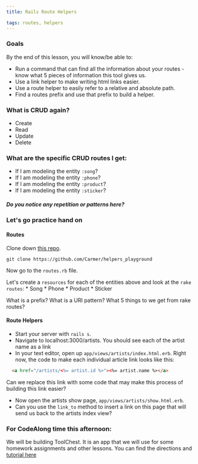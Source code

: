 ```yaml
---
title: Rails Route Helpers

tags: routes, helpers
---
```



### Goals

By the end of this lesson, you will know/be able to:

  * Run a command that can find all the information about your routes - know what 5 pieces of information this tool gives us.
  * Use a link helper to make writing html links easier.
  * Use a route helper to easily refer to a relative and absolute path.
  * Find a routes prefix and use that prefix to build a helper.

### What is CRUD again?

  * Create
  * Read
  * Update
  * Delete

### What are the specific CRUD routes I get:

  * If I am modeling the entity `:song`?
  * If I am modeling the entity `:phone`?
  * If I am modeling the entity `:product`?
  * If I am modeling the entity `:sticker`?

##### Do you notice any repetition or patterns here?

### Let's go practice hand on

#### Routes

  Clone down [this repo](https://github.com/Carmer/helpers_playground).

  `git clone https://github.com/Carmer/helpers_playground`

  Now go to the `routes.rb` file.

  Let's create a `resources` for each of the entities above and look at the `rake routes`:
    * Song
    * Phone
    * Product
    * Sticker

What is a prefix?
What is a URI pattern?
What 5 things to we get from rake routes?

#### Route Helpers

  * Start your server with `rails s`.
  * Navigate to localhost:3000/artists. You should see each of the artist name as a link
  * In your text editor, open up `app/views/artists/index.html.erb`. Right now, the code to make each individual article link looks like this:

  ```html
    <a href="/artists/<%= artist.id %>"><%= artist.name %></a>
  ```


  Can we replace this link with some code that may make this process of building this link easier?


  * Now open the artists show page, `app/views/artists/show.html.erb`.
  * Can you use the `link_to` method to insert a link on this page that will send us back to the artists index view?


### For CodeAlong time this afternoon:

  We will be building ToolChest. It is an app that we will use for some homework assignments and other lessons. You can find the directions and [tutorial here](https://github.com/turingschool/lesson_plans/blob/master/ruby_02-web_applications_with_ruby/forms_and_route_helpers_in_rails.markdown)
